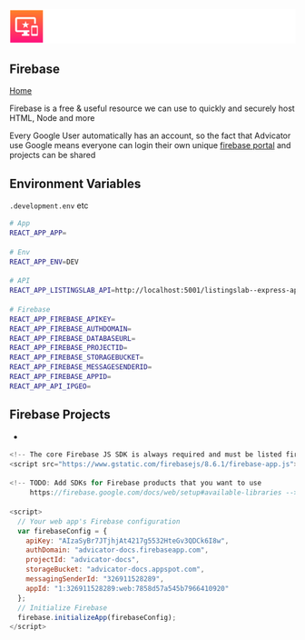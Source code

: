 ![Advicator Logo](../media/png/greybeard_header.png)  
## Firebase 
[Home](../../README.md) 

Firebase is a free & useful resource we can use to quickly and securely host HTML, Node and more

Every Google User automatically has an account, so the fact that Advicator use Google means everyone can login their own unique [firebase portal](https://console.firebase.google.com/) and projects can be shared

## Environment Variables

`.development.env` etc

```bash
# App
REACT_APP_APP=

# Env
REACT_APP_ENV=DEV

# API
REACT_APP_LISTINGSLAB_API=http://localhost:5001/listingslab--express-api/us-central1/api

# Firebase
REACT_APP_FIREBASE_APIKEY=
REACT_APP_FIREBASE_AUTHDOMAIN=
REACT_APP_FIREBASE_DATABASEURL=
REACT_APP_FIREBASE_PROJECTID=
REACT_APP_FIREBASE_STORAGEBUCKET=
REACT_APP_FIREBASE_MESSAGESENDERID=
REACT_APP_FIREBASE_APPID=
REACT_APP_API_IPGEO=
```

## Firebase Projects

- 



```javascript
<!-- The core Firebase JS SDK is always required and must be listed first -->
<script src="https://www.gstatic.com/firebasejs/8.6.1/firebase-app.js"></script>

<!-- TODO: Add SDKs for Firebase products that you want to use
     https://firebase.google.com/docs/web/setup#available-libraries -->

<script>
  // Your web app's Firebase configuration
  var firebaseConfig = {
    apiKey: "AIzaSyBr7JTjhjAt4217g5532HteGv3QDCk6I8w",
    authDomain: "advicator-docs.firebaseapp.com",
    projectId: "advicator-docs",
    storageBucket: "advicator-docs.appspot.com",
    messagingSenderId: "326911528289",
    appId: "1:326911528289:web:7858d57a545b7966410920"
  };
  // Initialize Firebase
  firebase.initializeApp(firebaseConfig);
</script>
```